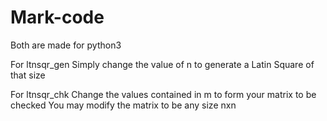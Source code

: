 # Mark-code
Both are made for python3

For ltnsqr_gen
Simply change the value of n to generate a Latin Square of that size

For ltnsqr_chk
Change the values contained in m to form your matrix to be checked
You may modify the matrix to be any size nxn 
